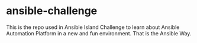 # ansible-challenge
This is the repo used in Ansible Island Challenge to learn about Ansible Automation Platform in a new and fun environment.
That is the Ansible Way.

